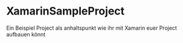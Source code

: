 # XamarinSampleProject
Ein Beispiel Project als anhaltspunkt wie ihr mit Xamarin euer Project aufbauen könnt

